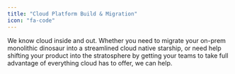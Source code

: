```yaml
---
title: "Cloud Platform Build & Migration"
icon: "fa-code"
---
```


We know cloud inside and out. Whether you need to migrate your on-prem monolithic dinosaur into a streamlined cloud native starship, or need help shifting your product into the stratosphere by getting your teams to take full advantage of everything cloud has to offer, we can help.
